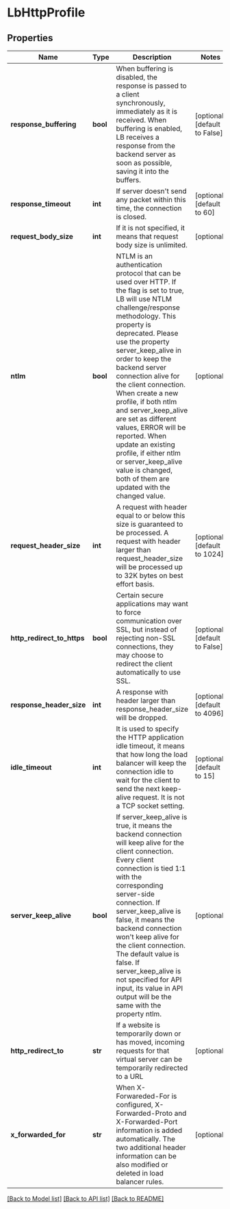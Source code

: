 # LbHttpProfile

## Properties
Name | Type | Description | Notes
------------ | ------------- | ------------- | -------------
**response_buffering** | **bool** | When buffering is disabled, the response is passed to a client synchronously, immediately as it is received. When buffering is enabled, LB receives a response from the backend server as soon as possible, saving it into the buffers.  | [optional] [default to False]
**response_timeout** | **int** | If server doesn&#x27;t send any packet within this time, the connection is closed.  | [optional] [default to 60]
**request_body_size** | **int** | If it is not specified, it means that request body size is unlimited.  | [optional] 
**ntlm** | **bool** | NTLM is an authentication protocol that can be used over HTTP. If the flag is set to true, LB will use NTLM challenge/response methodology. This property is deprecated. Please use the property server_keep_alive in order to keep the backend server connection alive for the client connection. When create a new profile, if both ntlm and server_keep_alive are set as different values, ERROR will be reported. When update an existing profile, if either ntlm or server_keep_alive value is changed, both of them are updated with the changed value.  | [optional] 
**request_header_size** | **int** | A request with header equal to or below this size is guaranteed to be processed. A request with header larger than request_header_size will be processed up to 32K bytes on best effort basis.  | [optional] [default to 1024]
**http_redirect_to_https** | **bool** | Certain secure applications may want to force communication over SSL, but instead of rejecting non-SSL connections, they may choose to redirect the client automatically to use SSL.  | [optional] [default to False]
**response_header_size** | **int** | A response with header larger than response_header_size will be dropped.  | [optional] [default to 4096]
**idle_timeout** | **int** | It is used to specify the HTTP application idle timeout, it means that how long the load balancer will keep the connection idle to wait for the client to send the next keep-alive request. It is not a TCP socket setting.  | [optional] [default to 15]
**server_keep_alive** | **bool** | If server_keep_alive is true, it means the backend connection will keep alive for the client connection. Every client connection is tied 1:1 with the corresponding server-side connection. If server_keep_alive is false, it means the backend connection won&#x27;t keep alive for the client connection. The default value is false. If server_keep_alive is not specified for API input, its value in API output will be the same with the property ntlm.  | [optional] 
**http_redirect_to** | **str** | If a website is temporarily down or has moved, incoming requests for that virtual server can be temporarily redirected to a URL  | [optional] 
**x_forwarded_for** | **str** | When X-Forwareded-For is configured, X-Forwarded-Proto and X-Forwarded-Port information is added automatically. The two additional header information can be also modified or deleted in load balancer rules.  | [optional] 

[[Back to Model list]](../README.md#documentation-for-models) [[Back to API list]](../README.md#documentation-for-api-endpoints) [[Back to README]](../README.md)

